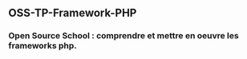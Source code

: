 ## OSS-TP-Framework-PHP

### Open Source School :  comprendre et mettre en oeuvre les frameworks php.
